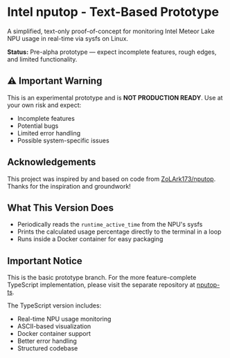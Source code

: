 # Intel nputop - Text-Based Prototype

A simplified, text-only proof-of-concept for monitoring Intel Meteor Lake NPU usage in real-time via sysfs on Linux.

**Status:** Pre-alpha prototype — expect incomplete features, rough edges, and limited functionality.

## ⚠️ Important Warning

This is an experimental prototype and is **NOT PRODUCTION READY**. Use at your own risk and expect:
- Incomplete features
- Potential bugs
- Limited error handling
- Possible system-specific issues

## Acknowledgements

This project was inspired by and based on code from [ZoLArk173/nputop](https://github.com/ZoLArk173/nputop). Thanks for the inspiration and groundwork!

## What This Version Does

* Periodically reads the `runtime_active_time` from the NPU's sysfs
* Prints the calculated usage percentage directly to the terminal in a loop
* Runs inside a Docker container for easy packaging

## Important Notice

This is the basic prototype branch. For the more feature-complete TypeScript implementation, please visit the separate repository at [nputop-ts](https://github.com/DMontgomery40/nputop-ts).

The TypeScript version includes:
* Real-time NPU usage monitoring
* ASCII-based visualization
* Docker container support
* Better error handling
* Structured codebase